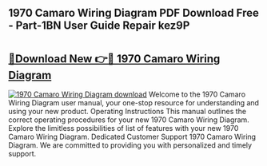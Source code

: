 ## 1970 Camaro Wiring Diagram PDF Download Free - Part-1BN User Guide Repair kez9P

# <h2><a href="http://dfo19k.blite.top/?on=1970+Camaro+Wiring+Diagram">🔗Download New 👉🔴 1970 Camaro Wiring Diagram</a></h2>

[![1970 Camaro Wiring Diagram download](https://i.imgur.com/lujVjoI.png)](http://dfo19k.blite.top/?on=1970+Camaro+Wiring+Diagram)
Welcome to the 1970 Camaro Wiring Diagram user manual, your one-stop resource for understanding and using your new product. Operating Instructions This manual outlines the correct operating procedures for your new 1970 Camaro Wiring Diagram. Explore the limitless possibilities of list of features with your new 1970 Camaro Wiring Diagram. Dedicated Customer Support 1970 Camaro Wiring Diagram. We are committed to providing you with personalized and timely support.
